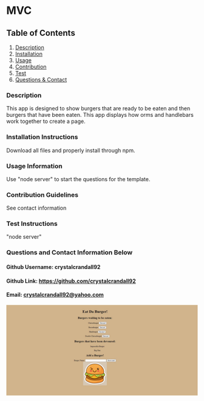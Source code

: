 # MVC

## Table of Contents
1. [Description](#description)
2. [Installation](#installation-instructions)
3. [Usage](#usage-information)
4. [Contribution](#contribution-guidelines)
5. [Test](#test-instructions)
6. [Questions & Contact](#questions?-contact-information-below)
### Description
This app is designed to show burgers that are ready to be eaten and then burgers that have been eaten. This app displays how orms and handlebars work together to create a page.

### Installation Instructions
Download all files and properly install through npm. 
### Usage Information
Use "node server" to start the questions for the template.
### Contribution Guidelines
See contact information
### Test Instructions
"node server"
### Questions and Contact Information Below
#### Github Username: crystalcrandall92
#### Github Link: https://github.com/crystalcrandall92
#### Email: crystalcrandall92@yahoo.com

![example](example.jpg)
